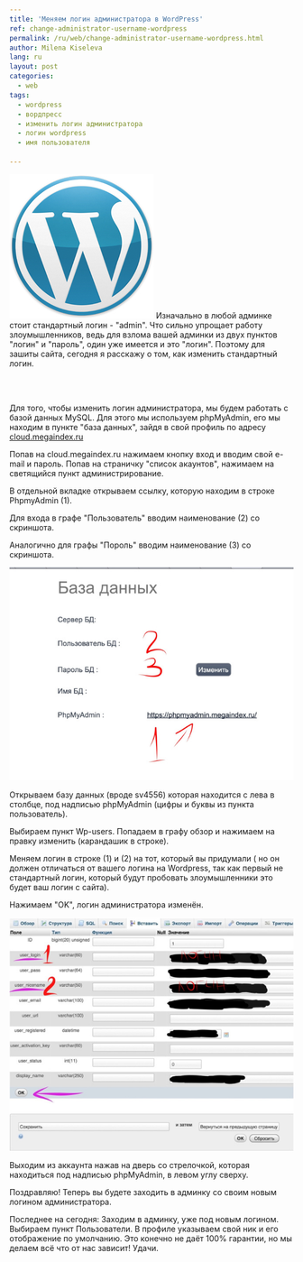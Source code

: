 ```yaml
---
title: 'Меняем логин администратора в WordPress'
ref: change-administrator-username-wordpress
permalink: /ru/web/change-administrator-username-wordpress.html
author: Milena Kiseleva
lang: ru
layout: post
categories:
  - web
tags:
  - wordpress
  - вордпресс
  - изменить логин администратора
  - логин wordpress
  - имя пользователя

---
```


![thumb](/images/milena/wordpress.jpg)
Изначально в любой админке стоит стандартный логин - "admin". Что сильно упрощает работу злоумышленников, ведь для взлома вашей админки из двух пунктов "логин" и "пароль", один уже имеется и это "логин". Поэтому для зашиты сайта, сегодня я расскажу о том, как изменить стандартный логин.

<br><br>

Для того, чтобы изменить логин администратора, мы будем работать с базой данных MySQL. Для этого мы используем phpMyAdmin, его мы находим в пункте "база данных", зайдя в свой профиль по адресу [cloud.megaindex.ru](https://cloud.megaindex.ru)

Попав на cloud.megaindex.ru нажимаем кнопку вход и вводим свой e-mail и пароль. Попав на страничку "список акаунтов", нажимаем на светящийся пункт администрирование.

В отдельной вкладке открываем ссылку, которую находим в строке PhpmyAdmin (1).

Для входа в графе "Пользователь" вводим наименование (2) со скриншота.

Аналогично для графы "Пороль" вводим наименование (3) со скриншота.


![](/images/milena/Change-administrator-username-1.jpg)

Открываем базу данных (вроде sv4556) которая находится с лева в столбце, под надписью phpMyAdmin (цифры и буквы из пункта пользователь).

Выбираем пункт Wp-users.
Попадаем в графу обзор и нажимаем на правку изменить (карандашик в строке).

Меняем логин в строке (1) и (2) на тот, который вы придумали ( но он должен отличаться от вашего логина на Wordpress, так как первый не стандартный логин, который будут пробовать злоумышленники это будет ваш логин с сайта).

Нажимаем "OK", логин администратора изменён.

![](/images/milena/Change-administrator-username-2.jpg)


Выходим из аккаунта нажав на дверь со стрелочкой, которая находиться под надписью phpMyAdmin, в левом углу сверху. 

Поздравляю! Теперь вы будете заходить в админку со своим новым логином администратора.

Последнее на сегодня: Заходим в админку, уже под новым логином. Выбираем пункт Пользователи. В профиле указываем свой ник и его отображение по умолчанию. Это конечно не даёт 100% гарантии, но мы делаем всё что от нас зависит! Удачи.